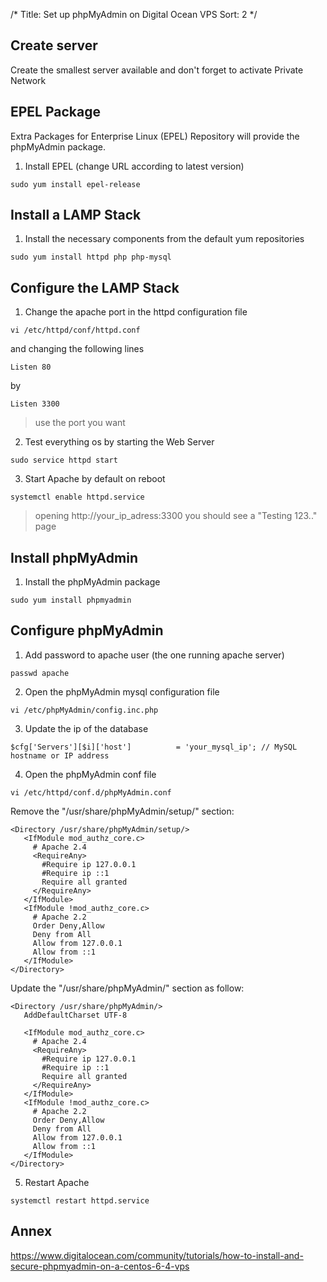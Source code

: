 /*
Title: Set up phpMyAdmin on Digital Ocean VPS
Sort: 2
*/

## Create server

Create the smallest server available and don't forget to activate Private Network

## EPEL Package

Extra Packages for Enterprise Linux (EPEL) Repository will provide the phpMyAdmin package.

1. Install EPEL (change URL according to latest version)
```
sudo yum install epel-release
```

## Install a LAMP Stack

1. Install the necessary components from the default yum repositories
```
sudo yum install httpd php php-mysql
```

## Configure the LAMP Stack

1. Change the apache port in the httpd configuration file
```
vi /etc/httpd/conf/httpd.conf
```
and changing the following lines
```
Listen 80
```
by
```
Listen 3300
```
> use the port you want

2. Test everything os by starting the Web Server
```
sudo service httpd start
```

3. Start Apache by default on reboot
```
systemctl enable httpd.service
```

> opening http://your_ip_adress:3300 you should see a "Testing 123.." page

## Install phpMyAdmin

1. Install the phpMyAdmin package
```
sudo yum install phpmyadmin
```

## Configure phpMyAdmin

1. Add password to apache user (the one running apache server)
```
passwd apache
```

2. Open the phpMyAdmin mysql configuration file
```
vi /etc/phpMyAdmin/config.inc.php
```

3. Update the ip of the database
```
$cfg['Servers'][$i]['host']          = 'your_mysql_ip'; // MySQL hostname or IP address
```

4. Open the phpMyAdmin conf file
```
vi /etc/httpd/conf.d/phpMyAdmin.conf
```
Remove the "/usr/share/phpMyAdmin/setup/" section:
```
<Directory /usr/share/phpMyAdmin/setup/>
   <IfModule mod_authz_core.c>
     # Apache 2.4
     <RequireAny>
       #Require ip 127.0.0.1
       #Require ip ::1
       Require all granted
     </RequireAny>
   </IfModule>
   <IfModule !mod_authz_core.c>
     # Apache 2.2
     Order Deny,Allow
     Deny from All
     Allow from 127.0.0.1
     Allow from ::1
   </IfModule>
</Directory>
```
Update the "/usr/share/phpMyAdmin/" section as follow:
```
<Directory /usr/share/phpMyAdmin/>
   AddDefaultCharset UTF-8

   <IfModule mod_authz_core.c>
     # Apache 2.4
     <RequireAny>
       #Require ip 127.0.0.1
       #Require ip ::1
       Require all granted
     </RequireAny>
   </IfModule>
   <IfModule !mod_authz_core.c>
     # Apache 2.2
     Order Deny,Allow
     Deny from All
     Allow from 127.0.0.1
     Allow from ::1
   </IfModule>
</Directory>
```

5. Restart Apache
```
systemctl restart httpd.service
```

## Annex
https://www.digitalocean.com/community/tutorials/how-to-install-and-secure-phpmyadmin-on-a-centos-6-4-vps
